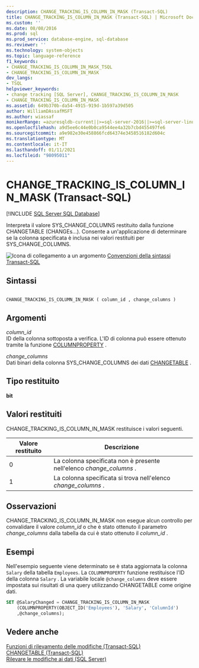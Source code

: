 ```yaml
---
description: CHANGE_TRACKING_IS_COLUMN_IN_MASK (Transact-SQL)
title: CHANGE_TRACKING_IS_COLUMN_IN_MASK (Transact-SQL) | Microsoft Docs
ms.custom: ''
ms.date: 08/08/2016
ms.prod: sql
ms.prod_service: database-engine, sql-database
ms.reviewer: ''
ms.technology: system-objects
ms.topic: language-reference
f1_keywords:
- CHANGE_TRACKING_IS_COLUMN_IN_MASK_TSQL
- CHANGE_TRACKING_IS_COLUMN_IN_MASK
dev_langs:
- TSQL
helpviewer_keywords:
- change tracking [SQL Server], CHANGE_TRACKING_IS_COLUMN_IN_MASK
- CHANGE_TRACKING_IS_COLUMN_IN_MASK
ms.assetid: 649b370b-da54-4915-919d-1b597a39d505
author: WilliamDAssafMSFT
ms.author: wiassaf
monikerRange: =azuresqldb-current||>=sql-server-2016||>=sql-server-linux-2017||=azuresqldb-mi-current
ms.openlocfilehash: a9d5ee6c44e0b0ca9544ee4a32b7cbd455497fe6
ms.sourcegitcommit: a9e982e30e458866fcd64374e3458516182d604c
ms.translationtype: MT
ms.contentlocale: it-IT
ms.lasthandoff: 01/11/2021
ms.locfileid: "98095011"
---
```

# <a name="change_tracking_is_column_in_mask-transact-sql"></a>CHANGE_TRACKING_IS_COLUMN_IN_MASK (Transact-SQL)
[!INCLUDE [SQL Server SQL Database](../../includes/applies-to-version/sql-asdb.md)]

  Interpreta il valore SYS_CHANGE_COLUMNS restituito dalla funzione CHANGETABLE (CHANGEs...). Consente a un'applicazione di determinare se la colonna specificata è inclusa nei valori restituiti per SYS_CHANGE_COLUMNS.  
  
 ![Icona di collegamento a un argomento](../../database-engine/configure-windows/media/topic-link.gif "Icona di collegamento a un argomento") [Convenzioni della sintassi Transact-SQL](../../t-sql/language-elements/transact-sql-syntax-conventions-transact-sql.md)  
  
## <a name="syntax"></a>Sintassi  
  
```  
  
CHANGE_TRACKING_IS_COLUMN_IN_MASK ( column_id , change_columns )  
```  
  
## <a name="arguments"></a>Argomenti  
 *column_id*  
 ID della colonna sottoposta a verifica. L'ID di colonna può essere ottenuto tramite la funzione [COLUMNPROPERTY](../../t-sql/functions/columnproperty-transact-sql.md) .  
  
 *change_columns*  
 Dati binari della colonna SYS_CHANGE_COLUMNS dei dati [CHANGETABLE](../../relational-databases/system-functions/changetable-transact-sql.md) .  
  
## <a name="return-type"></a>Tipo restituito  
 **bit**  
  
## <a name="return-values"></a>Valori restituiti  
 CHANGE_TRACKING_IS_COLUMN_IN_MASK restituisce i valori seguenti.  
  
|Valore restituito|Descrizione|  
|------------------|-----------------|  
|0|La colonna specificata non è presente nell'elenco *change_columns* .|  
|1|La colonna specificata si trova nell'elenco *change_columns* .|  
  
## <a name="remarks"></a>Osservazioni  
 CHANGE_TRACKING_IS_COLUMN_IN_MASK non esegue alcun controllo per convalidare il valore *column_id* o che è stato ottenuto il parametro *change_columns* dalla tabella da cui è stato ottenuto il *column_id* .  
  
## <a name="examples"></a>Esempi  
 Nell'esempio seguente viene determinato se è stata aggiornata la colonna `Salary` della tabella `Employees`. La `COLUMNPROPERTY` funzione restituisce l'ID della colonna `Salary` . La variabile locale `@change_columns` deve essere impostata sui risultati di una query utilizzando CHANGETABLE come origine dati.  
  
```sql  
SET @SalaryChanged = CHANGE_TRACKING_IS_COLUMN_IN_MASK  
    (COLUMNPROPERTY(OBJECT_ID('Employees'), 'Salary', 'ColumnId')  
    ,@change_columns);  
```  
  
## <a name="see-also"></a>Vedere anche  
 [Funzioni di rilevamento delle modifiche &#40;Transact-SQL&#41;](../../relational-databases/system-functions/change-tracking-functions-transact-sql.md)   
 [CHANGETABLE &#40;Transact-SQL&#41;](../../relational-databases/system-functions/changetable-transact-sql.md)   
 [Rilevare le modifiche ai dati &#40;SQL Server&#41;](../../relational-databases/track-changes/track-data-changes-sql-server.md)  
  
  

